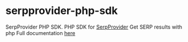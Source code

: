 # serpprovider-php-sdk
SerpProvider PHP SDK. PHP SDK for [SerpProvider](http://www.serpprovider.com)
Get SERP results with php
Full documentation [here](http://www.serpprovider.com/serp-api) 
